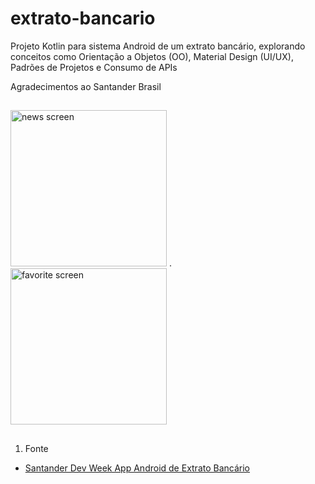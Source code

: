 # extrato-bancario
Projeto Kotlin para sistema Android de um extrato bancário, explorando conceitos como Orientação a Objetos (OO), Material Design (UI/UX), Padrões de Projetos e Consumo de APIs 

Agradecimentos ao Santander Brasil
##
<img src="https://cdn.discordapp.com/attachments/984476455461351424/992926656245276712/unknown.png" alt="news screen" width="250"/>               .            <img src="https://cdn.discordapp.com/attachments/984476455461351424/992926764496080937/unknown.png" alt="favorite screen" width="250"/>

##
1. Fonte
- [Santander Dev Week App Android de Extrato Bancário](https://www.youtube.com/watch?v=8dL20O66awY&ab_channel=DigitalInnovationOne)

